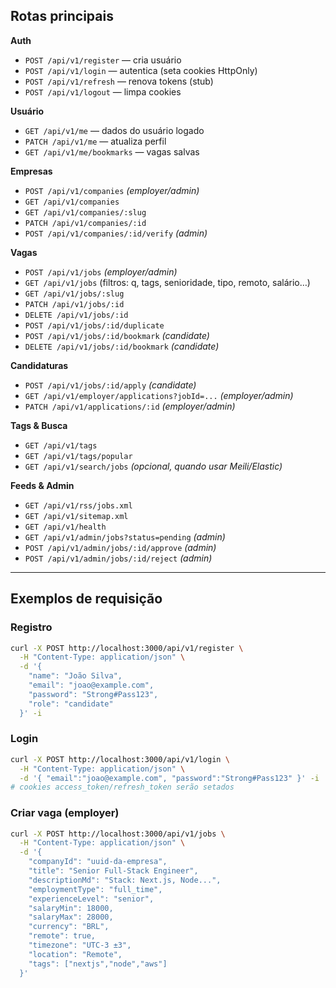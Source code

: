 ## Rotas principais

**Auth**

- `POST /api/v1/register` — cria usuário
- `POST /api/v1/login` — autentica (seta cookies HttpOnly)
- `POST /api/v1/refresh` — renova tokens (stub)
- `POST /api/v1/logout` — limpa cookies

**Usuário**

- `GET /api/v1/me` — dados do usuário logado
- `PATCH /api/v1/me` — atualiza perfil
- `GET /api/v1/me/bookmarks` — vagas salvas

**Empresas**

- `POST /api/v1/companies` _(employer/admin)_
- `GET /api/v1/companies`
- `GET /api/v1/companies/:slug`
- `PATCH /api/v1/companies/:id`
- `POST /api/v1/companies/:id/verify` _(admin)_

**Vagas**

- `POST /api/v1/jobs` _(employer/admin)_
- `GET /api/v1/jobs` (filtros: q, tags, senioridade, tipo, remoto, salário…)
- `GET /api/v1/jobs/:slug`
- `PATCH /api/v1/jobs/:id`
- `DELETE /api/v1/jobs/:id`
- `POST /api/v1/jobs/:id/duplicate`
- `POST /api/v1/jobs/:id/bookmark` _(candidate)_
- `DELETE /api/v1/jobs/:id/bookmark` _(candidate)_

**Candidaturas**

- `POST /api/v1/jobs/:id/apply` _(candidate)_
- `GET /api/v1/employer/applications?jobId=...` _(employer/admin)_
- `PATCH /api/v1/applications/:id` _(employer/admin)_

**Tags & Busca**

- `GET /api/v1/tags`
- `GET /api/v1/tags/popular`
- `GET /api/v1/search/jobs` _(opcional, quando usar Meili/Elastic)_

**Feeds & Admin**

- `GET /api/v1/rss/jobs.xml`
- `GET /api/v1/sitemap.xml`
- `GET /api/v1/health`
- `GET /api/v1/admin/jobs?status=pending` _(admin)_
- `POST /api/v1/admin/jobs/:id/approve` _(admin)_
- `POST /api/v1/admin/jobs/:id/reject` _(admin)_

---

## Exemplos de requisição

### Registro

```bash
curl -X POST http://localhost:3000/api/v1/register \
  -H "Content-Type: application/json" \
  -d '{
    "name": "João Silva",
    "email": "joao@example.com",
    "password": "Strong#Pass123",
    "role": "candidate"
  }' -i
```

### Login

```bash
curl -X POST http://localhost:3000/api/v1/login \
  -H "Content-Type: application/json" \
  -d '{ "email":"joao@example.com", "password":"Strong#Pass123" }' -i
# cookies access_token/refresh_token serão setados
```

### Criar vaga (employer)

```bash
curl -X POST http://localhost:3000/api/v1/jobs \
  -H "Content-Type: application/json" \
  -d '{
    "companyId": "uuid-da-empresa",
    "title": "Senior Full-Stack Engineer",
    "descriptionMd": "Stack: Next.js, Node...",
    "employmentType": "full_time",
    "experienceLevel": "senior",
    "salaryMin": 18000,
    "salaryMax": 28000,
    "currency": "BRL",
    "remote": true,
    "timezone": "UTC-3 ±3",
    "location": "Remote",
    "tags": ["nextjs","node","aws"]
  }'
```
